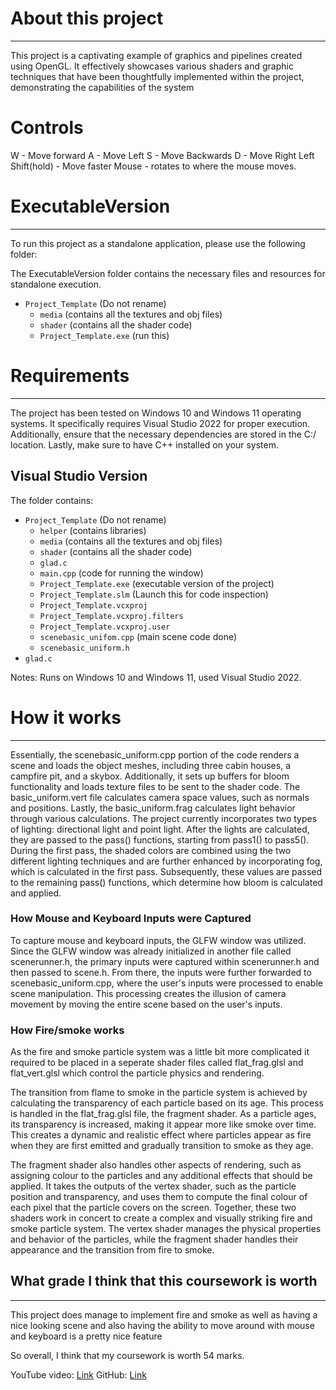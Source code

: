 # About this project
------------------

This project is a captivating example of graphics and pipelines created using OpenGL. It effectively showcases various shaders and graphic techniques that have been thoughtfully implemented within the project, demonstrating the capabilities of the system

# Controls
W - Move forward
A - Move Left
S - Move Backwards
D - Move Right
Left Shift(hold) - Move faster
Mouse - rotates to where the mouse moves.
 

# ExecutableVersion
----------------
To run this project as a standalone application, please use the following folder:

The ExecutableVersion folder contains the necessary files and resources for standalone execution.

- `Project_Template` (Do not rename)
	- `media` (contains all the textures and obj files)
	- `shader` (contains all the shader code)
	- `Project_Template.exe` (run this)

# Requirements
------------
The project has been tested on Windows 10 and Windows 11 operating systems. It specifically requires Visual Studio 2022 for proper execution. Additionally, ensure that the necessary dependencies are stored in the C:/ location. Lastly, make sure to have C++ installed on your system.

Visual Studio Version
---------------------

The folder contains:

- `Project_Template` (Do not rename)
	- `helper` (contains libraries)
	- `media` (contains all the textures and obj files)
	- `shader` (contains all the shader code)
	- `glad.c`
	- `main.cpp` (code for running the window)
	- `Project_Template.exe` (executable version of the project)
	- `Project_Template.slm` (Launch this for code inspection)
	- `Project_Template.vcxproj`
	- `Project_Template.vcxproj.filters`
	- `Project_Template.vcxproj.user`
	- `scenebasic_unifom.cpp` (main scene code done)
	- `scenebasic_uniform.h`
- `glad.c`

Notes: Runs on Windows 10 and Windows 11, used Visual Studio 2022.

# How it works
-------------

Essentially, the scenebasic_uniform.cpp portion of the code renders a scene and loads the object meshes, including three cabin houses, a campfire pit, and a skybox. Additionally, it sets up buffers for bloom functionality and loads texture files to be sent to the shader code. The basic_uniform.vert file calculates camera space values, such as normals and positions. Lastly, the basic_uniform.frag calculates light behavior through various calculations. The project currently incorporates two types of lighting: directional light and point light. After the lights are calculated, they are passed to the pass() functions, starting from pass1() to pass5(). During the first pass, the shaded colors are combined using the two different lighting techniques and are further enhanced by incorporating fog, which is calculated in the first pass. Subsequently, these values are passed to the remaining pass() functions, which determine how bloom is calculated and applied. 



### How Mouse and Keyboard Inputs were Captured
To capture mouse and keyboard inputs, the GLFW window was utilized. Since the GLFW window was already initialized in another file called scenerunner.h, the primary inputs were captured within scenerunner.h and then passed to scene.h. From there, the inputs were further forwarded to scenebasic_uniform.cpp, where the user's inputs were processed to enable scene manipulation. This processing creates the illusion of camera movement by moving the entire scene based on the user's inputs.

### How Fire/smoke works
As the fire and smoke particle system was a little bit more complicated it required to be placed in a seperate shader files called flat_frag.glsl and flat_vert.glsl which control the particle physics and rendering.

The transition from flame to smoke in the particle system is achieved by calculating the transparency of each particle based on its age. This process is handled in the flat_frag.glsl file, the fragment shader. As a particle ages, its transparency is increased, making it appear more like smoke over time. This creates a dynamic and realistic effect where particles appear as fire when they are first emitted and gradually transition to smoke as they age.

The fragment shader also handles other aspects of rendering, such as assigning colour to the particles and any additional effects that should be applied. It takes the outputs of the vertex shader, such as the particle position and transparency, and uses them to compute the final colour of each pixel that the particle covers on the screen.
Together, these two shaders work in concert to create a complex and visually striking fire and smoke particle system. The vertex shader manages the physical properties and behavior of the particles, while the fragment shader handles their appearance and the transition from fire to smoke.



## What grade I think that this coursework is worth
-----------------------------------------------
This project does manage to implement fire and smoke as well as having a nice looking scene and also having the ability to move around with mouse and keyboard is a pretty nice feature 


So overall, I think that my coursework is worth 54 marks.

YouTube video: [Link](https://youtu.be/dYi7a8LXG5c)
GitHub: [Link](https://github.com/G5G/Comp3015)
